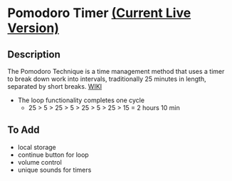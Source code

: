 # Pomodoro Timer [(Current Live Version)](https://awexli.github.io/pomodoro/)  
## Description  
The Pomodoro Technique is a time management method that uses a timer to break down work into intervals, traditionally 25 minutes in length, separated by short breaks. [WIKI](https://en.wikipedia.org/wiki/Pomodoro_Technique)  
- The loop functionality completes one cycle  
    - 25 > 5 > 25 > 5 > 25 > 5 > 25 > 15 = 2 hours 10 min

## To Add
- local storage  
- continue button for loop 
- volume control  
- unique sounds for timers
